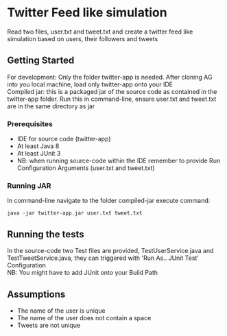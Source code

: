 # Twitter Feed like simulation

Read two files, user.txt and tweet.txt and create a twitter feed like simulation based on users, their followers and tweets

## Getting Started

For development: Only the folder twitter-app is needed. After cloning AG into you local machine, load only twitter-app onto your IDE <br />
Compiled jar: this is a packaged jar of the source code as contained in the twitter-app folder. Run this in command-line, ensure user.txt and tweet.txt are in the same directory as jar

### Prerequisites

* IDE for source code (twitter-app)
* At least Java 8
* At least JUnit 3
* NB: when running source-code within the IDE remember to provide Run Configuration Arguments (user.txt and tweet.txt)

### Running JAR

In command-line navigate to the folder compiled-jar
execute command:
```
java -jar twitter-app.jar user.txt tweet.txt
```

## Running the tests

In the source-code two Test files are provided, TestUserService.java and TestTweetService.java, they can triggered with 'Run As.. JUnit Test' Configuration 
<br />NB: You might have to add JUnit onto your Build Path


## Assumptions
* The name of the user is unique
* The name of the user does not contain a space
* Tweets are not unique



